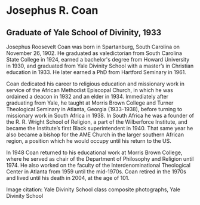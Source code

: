 # Josephus R. Coan
## Graduate of Yale School of Divinity, 1933
Josephus Roosevelt Coan was born in Spartanburg, South Carolina on November 26, 1902. He graduated as valedictorian from South Carolina State College in 1924, earned a bachelor's degree from Howard University in 1930, and graduated from Yale Divinity School with a master’s in Christian education in 1933. He later earned a PhD from Hartford Seminary in 1961.

Coan dedicated his career to religious education and missionary work in service of the African Methodist Episcopal Church, in which he was ordained a deacon in 1932 and an elder in 1934. Immediately after graduating from Yale, he taught at Morris Brown College and Turner Theological Seminary in Atlanta, Georgia (1933-1938), before turning to missionary work in South Africa in 1938. In South Africa he was a founder of the R. R. Wright School of Religion, a part of the Wilberforce Institute, and became the Institute’s first Black superintendent in 1940. That same year he also became a bishop for the AME Church in the larger southern African region, a position which he would occupy until his return to the US.

In 1948 Coan returned to his educational work at Morris Brown College, where he served as chair of the Department of Philosophy and Religion until 1974. He also worked on the faculty of the Interdenominational Theological Center in Atlanta from 1959 until the mid-1970s. Coan retired in the 1970s and lived until his death in 2004, at the age of 101.

Image citation: Yale Divinity School class composite photographs, Yale Divinity School
